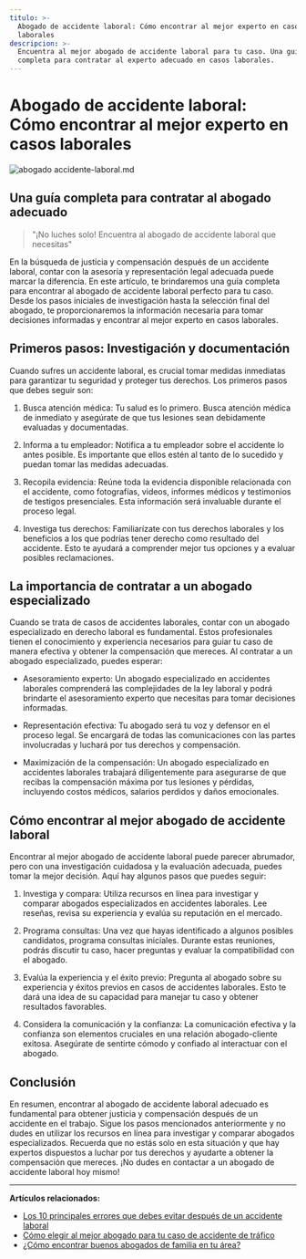 ```yaml
---
titulo: >-
  Abogado de accidente laboral: Cómo encontrar al mejor experto en casos
  laborales
descripcion: >-
  Encuentra al mejor abogado de accidente laboral para tu caso. Una guía
  completa para contratar al experto adecuado en casos laborales.
---
```


# Abogado de accidente laboral: Cómo encontrar al mejor experto en casos laborales

 ![abogado accidente-laboral.md](./img/abogado-accidente-laboral-1.webp)

## Una guía completa para contratar al abogado adecuado

> "¡No luches solo! Encuentra al abogado de accidente laboral que necesitas"

En la búsqueda de justicia y compensación después de un accidente laboral, contar con la asesoría y representación legal adecuada puede marcar la diferencia. En este artículo, te brindaremos una guía completa para encontrar al abogado de accidente laboral perfecto para tu caso. Desde los pasos iniciales de investigación hasta la selección final del abogado, te proporcionaremos la información necesaria para tomar decisiones informadas y encontrar al mejor experto en casos laborales.

## Primeros pasos: Investigación y documentación

Cuando sufres un accidente laboral, es crucial tomar medidas inmediatas para garantizar tu seguridad y proteger tus derechos. Los primeros pasos que debes seguir son:

1. Busca atención médica: Tu salud es lo primero. Busca atención médica de inmediato y asegúrate de que tus lesiones sean debidamente evaluadas y documentadas.

2. Informa a tu empleador: Notifica a tu empleador sobre el accidente lo antes posible. Es importante que ellos estén al tanto de lo sucedido y puedan tomar las medidas adecuadas.

3. Recopila evidencia: Reúne toda la evidencia disponible relacionada con el accidente, como fotografías, videos, informes médicos y testimonios de testigos presenciales. Esta información será invaluable durante el proceso legal.

4. Investiga tus derechos: Familiarízate con tus derechos laborales y los beneficios a los que podrías tener derecho como resultado del accidente. Esto te ayudará a comprender mejor tus opciones y a evaluar posibles reclamaciones.

## La importancia de contratar a un abogado especializado

Cuando se trata de casos de accidentes laborales, contar con un abogado especializado en derecho laboral es fundamental. Estos profesionales tienen el conocimiento y experiencia necesarios para guiar tu caso de manera efectiva y obtener la compensación que mereces. Al contratar a un abogado especializado, puedes esperar:

- Asesoramiento experto: Un abogado especializado en accidentes laborales comprenderá las complejidades de la ley laboral y podrá brindarte el asesoramiento experto que necesitas para tomar decisiones informadas.

- Representación efectiva: Tu abogado será tu voz y defensor en el proceso legal. Se encargará de todas las comunicaciones con las partes involucradas y luchará por tus derechos y compensación.

- Maximización de la compensación: Un abogado especializado en accidentes laborales trabajará diligentemente para asegurarse de que recibas la compensación máxima por tus lesiones y pérdidas, incluyendo costos médicos, salarios perdidos y daños emocionales.

## Cómo encontrar al mejor abogado de accidente laboral



Encontrar al mejor abogado de accidente laboral puede parecer abrumador, pero con una investigación cuidadosa y la evaluación adecuada, puedes tomar la mejor decisión. Aquí hay algunos pasos que puedes seguir:




1. Investiga y compara: Utiliza recursos en línea para investigar y comparar abogados especializados en accidentes laborales. Lee reseñas, revisa su experiencia y evalúa su reputación en el mercado.




2. Programa consultas: Una vez que hayas identificado a algunos posibles candidatos, programa consultas iniciales. Durante estas reuniones, podrás discutir tu caso, hacer preguntas y evaluar la compatibilidad con el abogado.




3. Evalúa la experiencia y el éxito previo: Pregunta al abogado sobre su experiencia y éxitos previos en casos de accidentes laborales. Esto te dará una idea de su capacidad para manejar tu caso y obtener resultados favorables.




4. Considera la comunicación y la confianza: La comunicación efectiva y la confianza son elementos cruciales en una relación abogado-cliente exitosa. Asegúrate de sentirte cómodo y confiado al interactuar con el abogado.




## Conclusión

En resumen, encontrar al abogado de accidente laboral adecuado es fundamental para obtener justicia y compensación después de un accidente en el trabajo. Sigue los pasos mencionados anteriormente y no dudes en utilizar los recursos en línea para investigar y comparar abogados especializados. Recuerda que no estás solo en esta situación y que hay expertos dispuestos a luchar por tus derechos y ayudarte a obtener la compensación que mereces. ¡No dudes en contactar a un abogado de accidente laboral hoy mismo!

---

**Artículos relacionados:**

- [Los 10 principales errores que debes evitar después de un accidente laboral](abogados-de-trafico)
- [Cómo elegir al mejor abogado para tu caso de accidente de tráfico](abogado-de-transito)
- [¿Cómo encontrar buenos abogados de familia en tu área?](buenos-abogados-de-familia)


